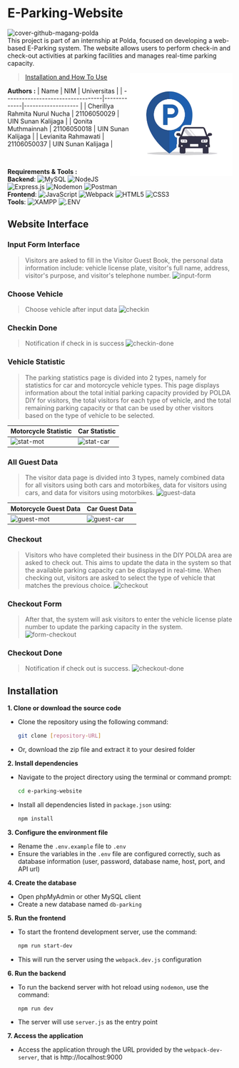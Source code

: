 # E-Parking-Website
![cover-github-magang-polda](https://github.com/user-attachments/assets/f6cd9c40-45de-45f2-9a0a-2c500d503fb9)
<br>
This project is part of an internship at Polda, focused on developing a web-based E-Parking system. 
The website allows users to perform check-in and check-out activities at parking facilities and manages real-time parking capacity.

<img src="./src/public/img/logo_eparking.png" alt="Logo E-Parking" width="230" align="right">

> [Installation and How To Use](#installation)

**Authors :**
| Name                              | NIM         | Universitas        |
| ----------------------------------|-------------|------------------- |
| Cherillya Rahmita Nurul Nucha     | 21106050029 | UIN Sunan Kalijaga |
| Qonita Muthmainnah                | 21106050018 | UIN Sunan Kalijaga |
| Levianita Rahmawati               | 21106050037 | UIN Sunan Kalijaga |

<br>

**Requirements & Tools :**
<br>
**Backend**: 
![MySQL](https://img.shields.io/badge/MySQL-4479A1?style=for-the-badge&logo=MySQL&logoColor=white)
![NodeJS](https://img.shields.io/badge/node.js-6DA55F?style=for-the-badge&logo=node.js&logoColor=white)
![Express.js](https://img.shields.io/badge/express.js-%23404d59.svg?style=for-the-badge&logo=express&logoColor=%2361DAFB)
![Nodemon](https://img.shields.io/badge/Nodemon-76D04B?style=for-the-badge&logo=Nodemon&logoColor=white)
![Postman](https://img.shields.io/badge/Postman-FF6C37?style=for-the-badge&logo=postman&logoColor=white)
<br>
**Frontend**:
![JavaScript](https://img.shields.io/badge/JavaScript-F7DF1E?style=for-the-badge&logo=JavaScript&logoColor=000000)
![Webpack](https://img.shields.io/badge/Webpack-8DD6F9?style=for-the-badge&logo=Webpack&logoColor=000000)
![HTML5](https://img.shields.io/badge/HTML5-E34F26?style=for-the-badge&logo=HTML5&logoColor=white)
![CSS3](https://img.shields.io/badge/CSS3-1572B6?style=for-the-badge&logo=CSS3&logoColor=white)
<br>
**Tools**: 
![XAMPP](https://img.shields.io/badge/XAMPP-FB7A24?style=for-the-badge&logo=XAMPP&logoColor=white)
![.ENV](https://img.shields.io/badge/.ENV-ECD53F?style=for-the-badge&logo=.ENV&logoColor=000000)
<br>



## Website Interface
### Input Form Interface
> Visitors are asked to fill in the Visitor Guest Book, the personal data information include: vehicle license plate, visitor's full name, address, visitor's purpose, and    visitor's telephone number.
![input-form](https://github.com/user-attachments/assets/1740ff87-ad8b-45da-bc84-034ac2d75537)


### Choose Vehicle
> Choose vehicle after input data
![checkin](https://github.com/user-attachments/assets/5eb06afd-8c59-411c-8bc3-bbd9cecb94cc)


### Checkin Done
> Notification if check in is success
![checkin-done](https://github.com/user-attachments/assets/f162868d-6bec-4bbb-bc88-3c876d9e65c6)


### Vehicle Statistic
> The parking statistics page is divided into 2 types, namely for statistics for car and motorcycle vehicle types. This page displays information about the total initial parking capacity provided by POLDA DIY for visitors, the total visitors for each type of vehicle, and the total remaining parking capacity or that can be used by other visitors based on the type of vehicle to be selected.

|Motorcycle Statistic                                                                           |Car Statistic                                                            |
|-----------------------------------------------------------------------------------------------|-------------------------------------------------------------------------|
|![stat-mot](https://github.com/user-attachments/assets/ff24b665-0aef-4bdc-8896-84d623eeadb5)|![stat-car](https://github.com/user-attachments/assets/2c9d9f31-34ee-46f5-98c3-d77f0633e76a)|


### All Guest Data
> The visitor data page is divided into 3 types, namely combined data for all visitors using both cars and motorbikes, data for visitors using cars, and data for visitors using motorbikes.
![guest-data](https://github.com/user-attachments/assets/58353fdc-29f0-4009-9051-c91e6214dd47)

|Motorcycle Guest Data                                                                        |Car Guest Data                                                           |
|---------------------------------------------------------------------------------------------|--------------------------------------------------------------------------|
|![guest-mot](https://github.com/user-attachments/assets/39513200-20a2-4ef7-999a-0254d04705e4)|![guest-car](https://github.com/user-attachments/assets/ef76b91c-b174-4637-b559-e2e71e720e04)|


### Checkout
> Visitors who have completed their business in the DIY POLDA area are asked to check out. This aims to update the data in the system so that the available parking capacity can be displayed in real-time. When checking out, visitors are asked to select the type of vehicle that matches the previous choice.
![checkout](https://github.com/user-attachments/assets/e2e161a9-ef90-4833-a273-cca97780130a)


### Checkout Form
> After that, the system will ask visitors to enter the vehicle license plate number to update the parking capacity in the system.
![form-checkout](https://github.com/user-attachments/assets/4d31e90a-f653-46bb-81ee-b54efce4b94d)


### Checkout Done
> Notification if check out is success.
![checkout-done](https://github.com/user-attachments/assets/a7a541fa-3a05-4ec1-9668-36d66be94dc6)


## Installation
**1. Clone or download the source code**
   - Clone the repository using the following command:
     ```bash
     git clone [repository-URL]
     ```
   - Or, download the zip file and extract it to your desired folder

**2. Install dependencies**
  - Navigate to the project directory using the terminal or command prompt:
    ```bash
    cd e-parking-website
    ```
  - Install all dependencies listed in `package.json` using:
    ```bash
    npm install
    ```

**3. Configure the environment file**
  - Rename the `.env.example` file to `.env`
  - Ensure the variables in the `.env` file are configured correctly, such as database information (user, password, database name, host, port, and API url)

**4. Create the database**
  - Open phpMyAdmin or other MySQL client
  - Create a new database named `db-parking`

**5. Run the frontend**
  - To start the frontend development server, use the command:
    ```bash
    npm run start-dev
    ```
  - This will run the server using the `webpack.dev.js` configuration

**6. Run the backend**
  - To run the backend server with hot reload using `nodemon`, use the command:
    ```bash
    npm run dev
    ```
  - The server will use `server.js` as the entry point

**7. Access the application**
  - Access the application through the URL provided by the `webpack-dev-server`, that is http://localhost:9000
